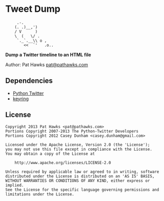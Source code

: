 # Tweet Dump
```
     .-.
    (. .)__,')
    / V      )
    \  (   \/ .
     `._`.__\\ o ,
        <<  `'   .o..
```

**Dump a Twitter timeline to an HTML file**

Author: Pat Hawks <pat@pathawks.com>

## Dependencies
 * [Python Twitter](https://github.com/bear/python-twitter)
 * [keyring](https://pypi.python.org/pypi/keyring)

## License

```
Copyright 2013 Pat Hawks <pat@pathawks.com>
Portions Copyright 2007-2013 The Python-Twitter Developers
Portions Copyright 2012 Casey Dunham <casey.dunham@gmail.com>

Licensed under the Apache License, Version 2.0 (the 'License');
you may not use this file except in compliance with the License.
You may obtain a copy of the License at

    http://www.apache.org/licenses/LICENSE-2.0

Unless required by applicable law or agreed to in writing, software
distributed under the License is distributed on an 'AS IS' BASIS,
WITHOUT WARRANTIES OR CONDITIONS OF ANY KIND, either express or implied.
See the License for the specific language governing permissions and
limitations under the License.
```